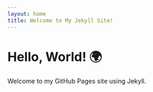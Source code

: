 ```yaml
---
layout: home
title: Welcome to My Jekyll Site!
---
```


# Hello, World! 🌍
Welcome to my GitHub Pages site using Jekyll.
